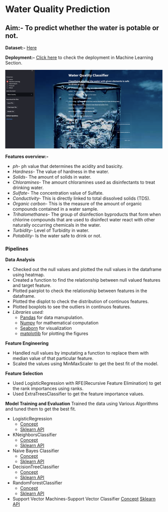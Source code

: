 # Water Quality Prediction
## Aim:- To predict whether the water is potable or not.
**Dataset:-** [Here](https://raw.githubusercontent.com/amankharwal/Website-data/master/water_potability.csv)

**Deployment:-** [Click here](https://tirumaleshndeployments2022.herokuapp.com/) to check the deployment in Machine Learning Section.

<img src="https://github.com/tirumaleshn2458/project_notebooks/blob/water_quality_prediction/assets/Screenshot%202022-01-20%20at%208.25.21%20PM.png" width="500" height="250">

**Features overview:-**
- *ph-* ph value that determines the acidity and basicity.
- *Hardness-* The value of hardness in the water.
- *Solids-* The amount of solids in water.
- *Chloramines-* The amount chloramines used as disinfectants to treat drinking water.
- *Sulfate-* The concentration value of Sulfate.
- *Conductivity-* This is directly linked to total dissolved solids (TDS).
- *Organic carbon-* This is the measure of the amount of organic compounds contained in a water sample.
- *Trihalomethanes-* The group of disinfection byproducts that form when chlorine compounds that are used to disinfect water react with other naturally occurring chemicals in the water.
- *Turbidity-* Level of Turbidity in water.
- *Potability-* Is the water safe to drink or not.

### Pipelines
**Data Analysis**
- Checked out the null values and plotted the null values in the dataframe using heatmap.
- Created a function to find the relationship between null valued features and target feature.
- Plotted pairplot to check the relationship between features in the dataframe.
- Plotted the displot to check the distribution of continuos features.
- Plotted boxplots to see the outliers in continuos features.
- *Libraries used:*
  - [Pandas](https://pandas.pydata.org/docs/) for data manupulation.
  - [Numpy](https://numpy.org/doc/) for mathematical computation
  - [Seaborn](https://seaborn.pydata.org/) for visualization
  - [matplotlib](https://matplotlib.org/) for plotting the figures

**Feature Engineering**
- Handled null values by imputating a function to replace them with median value of that particular feature.
- Scaled the values using MinMaxScaler to get the best fit of the model.

**Feature Selection**
- Used LogisticRegression with RFE(Recursive Feature Elimination) to get the rank importances using ranks.
- Used ExtraTreesClassifier to get the feature importance values.

**Model Training and Evaluation**
Trained the data using Various Algorithms and tuned them to get the best fit.
- LogisticRegression 
  - [Concept](https://searchbusinessanalytics.techtarget.com/definition/logistic-regression#:~:text=Logistic%20regression%20is%20a%20statistical,observations%20of%20a%20data%20set.&text=A%20logistic%20regression%20model%20predicts,or%20more%20existing%20independent%20variables.)
  - [Sklearn API](https://scikit-learn.org/stable/modules/generated/sklearn.linear_model.LogisticRegression.html)
- KNeighborsClassifier
  - [Concept](https://learn.g2.com/k-nearest-neighbor)
  - [Sklearn API](https://scikit-learn.org/stable/modules/generated/sklearn.neighbors.KNeighborsClassifier.html)
- Naive Bayes Classifier
  - [Concept](https://www.kdnuggets.com/2020/06/naive-bayes-algorithm-everything.html)
  - [Sklearn API](https://scikit-learn.org/stable/modules/naive_bayes.html)
- DecisionTreeClassifier
  - [Concept](https://www.saedsayad.com/decision_tree.htm#:~:text=Decision%20Tree%20%2D%20Classification,decision%20tree%20is%20incrementally%20developed.&text=Decision%20trees%20can%20handle%20both%20categorical%20and%20numerical%20data)
  - [Sklearn API](https://scikit-learn.org/stable/modules/generated/sklearn.tree.DecisionTreeClassifier.html)
- RandomForestClassifier
  - [Concept](https://www.analyticsvidhya.com/blog/2021/06/understanding-random-forest/)
  - [Sklearn API](https://scikit-learn.org/stable/modules/generated/sklearn.ensemble.RandomForestClassifier.html)
- Support Vector Machines-Support Vector Classifier
  [Concept](https://www.analyticsvidhya.com/blog/2017/09/understaing-support-vector-machine-example-code/)
  [Sklearn API](https://scikit-learn.org/stable/modules/generated/sklearn.svm.SVC.html)
    
